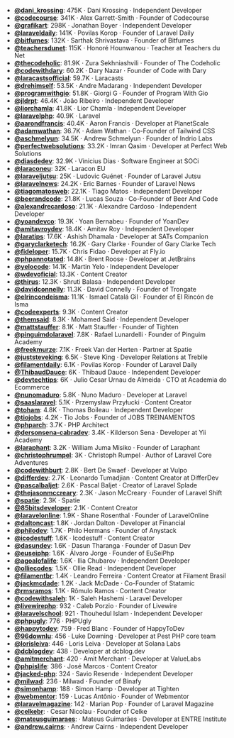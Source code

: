 - **[@dani_krossing](https://www.youtube.com/@dani_krossing)**: 475K ‧ Dani Krossing ‧ Independent Developer
- **[@codecourse](https://www.youtube.com/@codecourse)**: 341K ‧ Alex Garrett-Smith ‧ Founder of Codecourse
- **[@grafikart](https://www.youtube.com/@grafikart)**: 298K ‧ Jonathan Boyer ‧ Independent Developer
- **[@laraveldaily](https://www.youtube.com/@laraveldaily)**: 141K ‧ Povilas Korop ‧ Founder of Laravel Daily
- **[@bitfumes](https://www.youtube.com/@bitfumes)**: 132K ‧ Sarthak Shrivastava ‧ Founder of Bitfumes
- **[@teachersdunet](https://www.youtube.com/@teachersdunet)**: 115K ‧ Honoré Hounwanou ‧ Teacher at Teachers du Net
- **[@thecodeholic](https://www.youtube.com/@thecodeholic)**: 81.9K ‧ Zura Sekhniashvili ‧ Founder of The Codeholic
- **[@codewithdary](https://www.youtube.com/@codewithdary)**: 60.2K ‧ Dary Nazar ‧ Founder of Code with Dary
- **[@laracastsofficial](https://www.youtube.com/@laracastsofficial)**: 59.7K ‧ Laracasts
- **[@drehimself](https://www.youtube.com/@drehimself)**: 53.5K ‧ Andre Madarang ‧ Independent Developer
- **[@programwithgio](https://www.youtube.com/@programwithgio)**: 51.8K ‧ Giorgi G ‧ Founder of Program With Gio
- **[@jldrpt](https://www.youtube.com/@jldrpt)**: 46.4K ‧ João Ribeiro ‧ Independent Developer
- **[@liorchamla](https://www.youtube.com/@liorchamla)**: 41.8K ‧ Lior Chamla ‧ Independent Developer
- **[@laravelphp](https://www.youtube.com/@laravelphp)**: 40.9K ‧ Laravel
- **[@aarondfrancis](https://www.youtube.com/@aarondfrancis)**: 40.4K ‧ Aaron Francis ‧ Developer at PlanetScale
- **[@adamwathan](https://www.youtube.com/@adamwathan)**: 36.7K ‧ Adam Wathan ‧ Co-Founder of Tailwind CSS
- **[@aschmelyun](https://www.youtube.com/@aschmelyun)**: 34.5K ‧ Andrew Schmelyun ‧ Founder of Indrio Labs
- **[@perfectwebsolutions](https://www.youtube.com/@perfectwebsolutions)**: 33.2K ‧ Imran Qasim ‧ Developer at Perfect Web Solutions
- **[@diasdedev](https://www.youtube.com/@diasdedev)**: 32.9K ‧ Vinicius Dias ‧ Software Engineer at SOCi
- **[@laraconeu](https://www.youtube.com/@laraconeu)**: 32K ‧ Laracon EU
- **[@laraveljutsu](https://www.youtube.com/@laraveljutsu)**: 25K ‧ Ludovic Guénet ‧ Founder of Laravel Jutsu
- **[@laravelnews](https://www.youtube.com/@laravelnews)**: 24.2K ‧ Eric Barnes ‧ Founder of Laravel News
- **[@tiagomatosweb](https://www.youtube.com/@tiagomatosweb)**: 22.1K ‧ Tiago Matos ‧ Independent Developer
- **[@beerandcode](https://www.youtube.com/@beerandcode)**: 21.8K ‧ Lucas Souza ‧ Co-Founder of Beer And Code
- **[@alexandrecardoso](https://www.youtube.com/@alexandrecardoso)**: 21.1K ‧ Alexandre Cardoso ‧ Independent Developer
- **[@yoandevco](https://www.youtube.com/@yoandevco)**: 19.3K ‧ Yoan Bernabeu ‧ Founder of YoanDev
- **[@amitavroydev](https://www.youtube.com/@amitavroydev)**: 18.4K ‧ Amitav Roy ‧ Independent Developer
- **[@laratips](https://www.youtube.com/@laratips)**: 17.6K ‧ Ashish Dhamala ‧ Developer at SATs Companion
- **[@garyclarketech](https://www.youtube.com/@garyclarketech)**: 16.2K ‧ Gary Clarke ‧ Founder of Gary Clarke Tech
- **[@fideloper](https://www.youtube.com/@fideloper)**: 15.7K ‧ Chris Fidao ‧ Developer at Fly.io
- **[@phpannotated](https://www.youtube.com/@phpannotated)**: 14.8K ‧ Brent Roose ‧ Developer at JetBrains
- **[@yelocode](https://www.youtube.com/@yelocode)**: 14.1K ‧ Martin Yelo ‧ Independent Developer
- **[@wdevoficial](https://www.youtube.com/@wdevoficial)**: 13.3K ‧ Content Creator
- **[@thirus](https://www.youtube.com/@thirus)**: 12.3K ‧ Shruti Balasa ‧ Independent Developer
- **[@davidconnelly](https://www.youtube.com/@davidconnelly)**: 11.3K ‧ David Connelly ‧ Founder of Trongate
- **[@elrincondeisma](https://www.youtube.com/@elrincondeisma)**: 11.1K ‧ Ismael Catalá Gil ‧ Founder of El Rincón de Isma
- **[@codeexperts](https://www.youtube.com/@codeexperts)**: 9.3K ‧ Content Creator
- **[@themsaid](https://www.youtube.com/@themsaid)**: 8.3K ‧ Mohamed Said ‧ Independent Developer
- **[@mattstauffer](https://www.youtube.com/@mattstauffer)**: 8.1K ‧ Matt Stauffer ‧ Founder of Tighten
- **[@pinguimdolaravel](https://www.youtube.com/@pinguimdolaravel)**: 7.8K ‧ Rafael Lunardelli ‧ Founder of Pinguim Academy
- **[@freekmurze](https://www.youtube.com/@freekmurze)**: 7.1K ‧ Freek Van der Herten ‧ Partner at Spatie
- **[@juststeveking](https://www.youtube.com/@juststeveking)**: 6.5K ‧ Steve King ‧ Developer Relations at Treblle
- **[@filamentdaily](https://www.youtube.com/@filamentdaily)**: 6.1K ‧ Povilas Korop ‧ Founder of Laravel Daily
- **[@ThibaudDauce](https://www.youtube.com/@ThibaudDauce)**: 6K ‧ Thibaud Dauce ‧ Independent Developer
- **[@devtechtips](https://www.youtube.com/@devtechtips)**: 6K ‧ Julio Cesar Urnau de Almeida ‧ CTO at Academia do Ecommerce
- **[@nunomaduro](https://www.youtube.com/@nunomaduro)**: 5.8K ‧ Nuno Maduro ‧ Developer at Laravel
- **[@saaslaravel](https://www.youtube.com/@saaslaravel)**: 5.1K ‧ Przemysław Przyłucki ‧ Content Creator
- **[@toham](https://www.youtube.com/@toham)**: 4.8K ‧ Thomas Boileau ‧ Independent Developer
- **[@tiojobs](https://www.youtube.com/@tiojobs)**: 4.2K ‧ Tio Jobs ‧ Founder of JOBS TREINAMENTOS
- **[@phparch](https://www.youtube.com/@phparch)**: 3.7K ‧ PHP Architect
- **[@dersonsena-cabradev](https://www.youtube.com/@dersonsena-cabradev)**: 3.4K ‧ Kilderson Sena ‧ Developer at Yii Academy
- **[@laraphant](https://www.youtube.com/@laraphant)**: 3.2K ‧ William Juma Misiko ‧ Founder of Laraphant
- **[@christophrumpel](https://www.youtube.com/@christophrumpel)**: 3K ‧ Christoph Rumpel ‧ Author of Laravel Core Adventures
- **[@codewithburt](https://www.youtube.com/@codewithburt)**: 2.8K ‧ Bert De Swaef ‧ Developer at Vulpo
- **[@differdev](https://www.youtube.com/@differdev)**: 2.7K ‧ Leonardo Tumadjian ‧ Content Creator at DifferDev
- **[@pascalbaljet](https://www.youtube.com/@pascalbaljet)**: 2.6K ‧ Pascal Baljet ‧ Creator of Laravel Splade
- **[@thejasonmccreary](https://www.youtube.com/@thejasonmccreary)**: 2.3K ‧ Jason McCreary ‧ Founder of Laravel Shift
- **[@spatie](https://www.youtube.com/@spatie)**: 2.3K ‧ Spatie
- **[@85bitsdeveloper](https://www.youtube.com/@85bitsdeveloper)**: 2.1K ‧ Content Creator
- **[@laravelonline](https://www.youtube.com/@laravelonline)**: 1.9K ‧ Shane Rosenthal ‧ Founder of LaravelOnline
- **[@daltoncast](https://www.youtube.com/@daltoncast)**: 1.8K ‧ Jordan Dalton ‧ Developer at Financial
- **[@philodev](https://www.youtube.com/@philodev)**: 1.7K ‧ Philo Hermans ‧ Founder of Anystack
- **[@icodestuff](https://www.youtube.com/@icodestuff)**: 1.6K ‧ Icodestuff ‧ Content Creator
- **[@dasundev](https://www.youtube.com/@dasundev)**: 1.6K ‧ Dasun Tharanga ‧ Founder of Dasun Dev
- **[@euseiphp](https://www.youtube.com/@euseiphp)**: 1.6K ‧ Álvaro Jorge ‧ Founder of EuSeiPhp
- **[@agoalofalife](https://www.youtube.com/@agoalofalife)**: 1.6K ‧ Ilia Chubarov ‧ Independent Developer
- **[@olliecodes](https://www.youtube.com/@olliecodes)**: 1.5K ‧ Ollie Read ‧ Independent Developer
- **[@filamentbr](https://www.youtube.com/@filamentbr)**: 1.4K ‧ Leandro Ferreira ‧ Content Creator at Filament Brasil
- **[@jackmcdade](https://www.youtube.com/@jackmcdade)**: 1.2K ‧ Jack McDade ‧ Co-Founder of Statamic
- **[@rmsramos](https://www.youtube.com/@rmsramos)**: 1.1K ‧ Rômulo Ramos ‧ Content Creator
- **[@codewithsaleh](https://www.youtube.com/@codewithsaleh)**: 1K ‧ Saleh Hashemi ‧ Laravel Developer
- **[@livewirephp](https://www.youtube.com/@livewirephp)**: 932 ‧ Caleb Porzio ‧ Founder of Livewire
- **[@laravelschool](https://www.youtube.com/@laravelschool)**: 921 ‧ Thouhedul Islam ‧ Independent Developer
- **[@phpugly](https://www.youtube.com/@phpugly)**: 776 ‧ PHPUgly
- **[@happytodev](https://www.youtube.com/@happytodev)**: 759 ‧ Fred Blanc ‧ Founder of HappyToDev
- **[@96downlu](https://www.youtube.com/@96downlu)**: 456 ‧ Luke Downing ‧ Developer at Pest PHP core team
- **[@lorisleiva](https://www.youtube.com/@lorisleiva)**: 446 ‧ Loris Leiva ‧ Developer at Solana Labs
- **[@dcblogdev](https://www.youtube.com/@dcblogdev)**: 438 ‧ Developer at dcblog.dev
- **[@amitmerchant](https://www.youtube.com/@amitmerchant)**: 420 ‧ Amit Merchant ‧ Developer at ValueLabs
- **[@phpislife](https://www.youtube.com/@phpislife)**: 386 ‧ José Marcos ‧ Content Creator
- **[@jacked-php](https://www.youtube.com/@jacked-php)**: 324 ‧ Savio Resende ‧ Independent Developer
- **[@milwad](https://www.youtube.com/@milwad)**: 236 ‧ Milwad ‧ Founder of Binafy
- **[@simonhamp](https://www.youtube.com/@simonhamp)**: 188 ‧ Simon Hamp ‧ Developer at Tighten
- **[@webmentor](https://www.youtube.com/@webmentor)**: 159 ‧ Lucas Antônio ‧ Founder of Webmentor
- **[@laravelmagazine](https://www.youtube.com/@laravelmagazine)**: 142 ‧ Marian Pop ‧ Founder of Laravel Magazine
- **[@celkebr](https://www.youtube.com/@celkebr)**:  ‧ Cesar Nicolau ‧ Founder of Celke
- **[@mateusguimaraes](https://www.youtube.com/@mateusguimaraes)**:  ‧ Mateus Guimarães ‧ Developer at ENTRE Institute
- **[@andrew.cairns](https://www.youtube.com/@andrew.cairns)**:  ‧ Andrew Cairns ‧ Independent Developer
